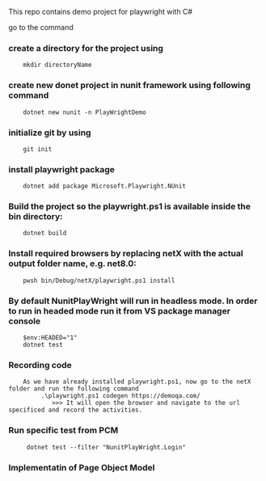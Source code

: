 This repo contains demo project for playwright with C#

go to the command 

### create a directory for the project using
		mkdir directoryName

### create new donet project in nunit framework using following command
		dotnet new nunit -n PlayWrightDemo

### initialize git by using
		git init

### install playwright package
		dotnet add package Microsoft.Playwright.NUnit

### Build the project so the playwright.ps1 is available inside the bin directory:
		dotnet build

### Install required browsers by replacing netX with the actual output folder name, e.g. net8.0:
		pwsh bin/Debug/netX/playwright.ps1 install

### By default NunitPlayWright will run in headless mode. In order to run in headed mode run it from VS package manager console
		$env:HEADED="1"
		dotnet test

### Recording code
		As we have already installed playwright.ps1, now go to the netX folder and run the following command
			 .\playwright.ps1 codegen https://demoqa.com/
				>>> It will open the browser and navigate to the url specificed and record the activities.

### Run specific test from PCM
		 dotnet test --filter "NunitPlayWright.Login"

### Implementatin of Page Object Model
